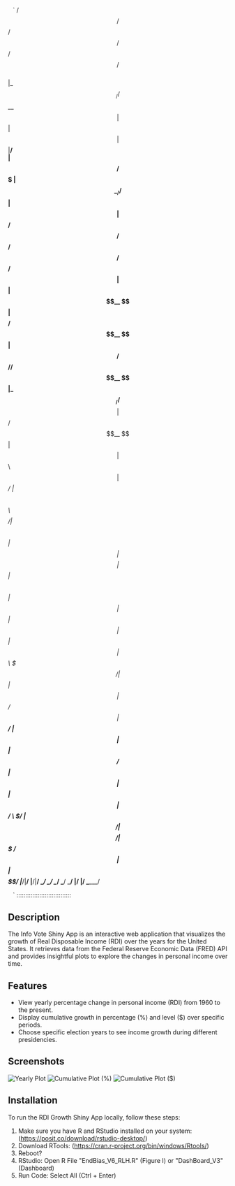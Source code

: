` ` `
 /$$$$$$            /$$$$$$                /$$    /$$            /$$                               /$$          
|_  $$_/           /$$__  $$              | $$   | $$           | $$                              |__/          
  | $$   /$$$$$$$ | $$  \__//$$$$$$       | $$   | $$ /$$$$$$  /$$$$$$    /$$$$$$                  /$$  /$$$$$$ 
  | $$  | $$__  $$| $$$$   /$$__  $$      |  $$ / $$//$$__  $$|_  $$_/   /$$__  $$                | $$ /$$__  $$
  | $$  | $$  \ $$| $$_/  | $$  \ $$       \  $$ $$/| $$  \ $$  | $$    | $$$$$$$$                | $$| $$  \ $$
  | $$  | $$  | $$| $$    | $$  | $$        \  $$$/ | $$  | $$  | $$ /$$| $$_____/                | $$| $$  | $$
 /$$$$$$| $$  | $$| $$    |  $$$$$$/         \  $/  |  $$$$$$/  |  $$$$/|  $$$$$$$       /$$      | $$|  $$$$$$/
|______/|__/  |__/|__/     \______/           \_/    \______/    \___/   \_______/      |__/      |__/ \______/ 
                                                                                                                
` ` `
:::::::::::::::::::::::::::::::

## Description

The Info Vote Shiny App is an interactive web application that visualizes the growth of Real Disposable Income (RDI) over the years for the United States. It retrieves data from the Federal Reserve Economic Data (FRED) API and provides insightful plots to explore the changes in personal income over time.

## Features

- View yearly percentage change in personal income (RDI) from 1960 to the present.
- Display cumulative growth in percentage (%) and level ($) over specific periods.
- Choose specific election years to see income growth during different presidencies.

## Screenshots

![Yearly Plot](yearly_plot.png)
![Cumulative Plot (%)](cumulative_plot.png)
![Cumulative Plot ($)](income_plot.png)

## Installation

To run the RDI Growth Shiny App locally, follow these steps:

1. Make sure you have R and RStudio installed on your system: (https://posit.co/download/rstudio-desktop/)
2. Download RTools: (https://cran.r-project.org/bin/windows/Rtools/)
3. Reboot?
4. RStudio: Open R File "EndBias_V6_RLH.R" (Figure I) or "DashBoard_V3" (Dashboard)
5. Run Code: Select All (Ctrl + Enter) 